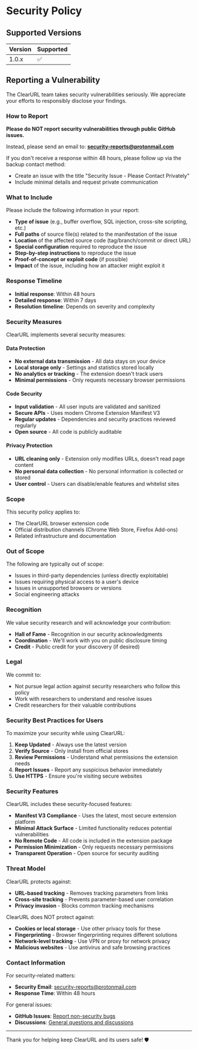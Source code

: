 # Security Policy

## Supported Versions

| Version | Supported          |
| ------- | ------------------ |
| 1.0.x   | :white_check_mark: |

## Reporting a Vulnerability

The ClearURL team takes security vulnerabilities seriously. We appreciate your efforts to responsibly disclose your findings.

### How to Report

**Please do NOT report security vulnerabilities through public GitHub issues.**

Instead, please send an email to: **security-reports@protonmail.com**

If you don't receive a response within 48 hours, please follow up via the backup contact method:
- Create an issue with the title "Security Issue - Please Contact Privately"
- Include minimal details and request private communication

### What to Include

Please include the following information in your report:

- **Type of issue** (e.g., buffer overflow, SQL injection, cross-site scripting, etc.)
- **Full paths** of source file(s) related to the manifestation of the issue
- **Location** of the affected source code (tag/branch/commit or direct URL)
- **Special configuration** required to reproduce the issue
- **Step-by-step instructions** to reproduce the issue
- **Proof-of-concept or exploit code** (if possible)
- **Impact** of the issue, including how an attacker might exploit it

### Response Timeline

- **Initial response**: Within 48 hours
- **Detailed response**: Within 7 days
- **Resolution timeline**: Depends on severity and complexity

### Security Measures

ClearURL implements several security measures:

#### Data Protection
- **No external data transmission** - All data stays on your device
- **Local storage only** - Settings and statistics stored locally
- **No analytics or tracking** - The extension doesn't track users
- **Minimal permissions** - Only requests necessary browser permissions

#### Code Security
- **Input validation** - All user inputs are validated and sanitized
- **Secure APIs** - Uses modern Chrome Extension Manifest V3
- **Regular updates** - Dependencies and security practices reviewed regularly
- **Open source** - All code is publicly auditable

#### Privacy Protection
- **URL cleaning only** - Extension only modifies URLs, doesn't read page content
- **No personal data collection** - No personal information is collected or stored
- **User control** - Users can disable/enable features and whitelist sites

### Scope

This security policy applies to:
- The ClearURL browser extension code
- Official distribution channels (Chrome Web Store, Firefox Add-ons)
- Related infrastructure and documentation

### Out of Scope

The following are typically out of scope:
- Issues in third-party dependencies (unless directly exploitable)
- Issues requiring physical access to a user's device
- Issues in unsupported browsers or versions
- Social engineering attacks

### Recognition

We value security research and will acknowledge your contribution:
- **Hall of Fame** - Recognition in our security acknowledgments
- **Coordination** - We'll work with you on public disclosure timing
- **Credit** - Public credit for your discovery (if desired)

### Legal

We commit to:
- Not pursue legal action against security researchers who follow this policy
- Work with researchers to understand and resolve issues
- Credit researchers for their valuable contributions

### Security Best Practices for Users

To maximize your security while using ClearURL:

1. **Keep Updated** - Always use the latest version
2. **Verify Source** - Only install from official stores
3. **Review Permissions** - Understand what permissions the extension needs
4. **Report Issues** - Report any suspicious behavior immediately
5. **Use HTTPS** - Ensure you're visiting secure websites

### Security Features

ClearURL includes these security-focused features:

- **Manifest V3 Compliance** - Uses the latest, most secure extension platform
- **Minimal Attack Surface** - Limited functionality reduces potential vulnerabilities
- **No Remote Code** - All code is included in the extension package
- **Permission Minimization** - Only requests necessary permissions
- **Transparent Operation** - Open source for security auditing

### Threat Model

ClearURL protects against:
- **URL-based tracking** - Removes tracking parameters from links
- **Cross-site tracking** - Prevents parameter-based user correlation
- **Privacy invasion** - Blocks common tracking mechanisms

ClearURL does NOT protect against:
- **Cookies or local storage** - Use other privacy tools for these
- **Fingerprinting** - Browser fingerprinting requires different solutions
- **Network-level tracking** - Use VPN or proxy for network privacy
- **Malicious websites** - Use antivirus and safe browsing practices

### Contact Information

For security-related matters:
- **Security Email**: security-reports@protonmail.com
- **Response Time**: Within 48 hours

For general issues:
- **GitHub Issues**: [Report non-security bugs](https://github.com/jymadrid/clearurl-extension/issues)
- **Discussions**: [General questions and discussions](https://github.com/jymadrid/clearurl-extension/discussions)

---

Thank you for helping keep ClearURL and its users safe! 🛡️